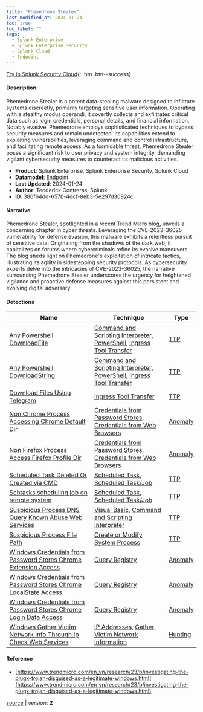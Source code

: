 ```yaml
---
title: "Phemedrone Stealer"
last_modified_at: 2024-01-24
toc: true
toc_label: ""
tags:
  - Splunk Enterprise
  - Splunk Enterprise Security
  - Splunk Cloud
  - Endpoint
---
```


[Try in Splunk Security Cloud](https://www.splunk.com/en_us/cyber-security.html){: .btn .btn--success}

#### Description

Phemedrone Stealer is a potent data-stealing malware designed to infiltrate systems discreetly, primarily targeting sensitive user information. Operating with a stealthy modus operandi, it covertly collects and exfiltrates critical data such as login credentials, personal details, and financial information. Notably evasive, Phemedrone employs sophisticated techniques to bypass security measures and remain undetected. Its capabilities extend to exploiting vulnerabilities, leveraging command and control infrastructure, and facilitating remote access. As a formidable threat, Phemedrone Stealer poses a significant risk to user privacy and system integrity, demanding vigilant cybersecurity measures to counteract its malicious activities.

- **Product**: Splunk Enterprise, Splunk Enterprise Security, Splunk Cloud
- **Datamodel**: [Endpoint](https://docs.splunk.com/Documentation/CIM/latest/User/Endpoint)
- **Last Updated**: 2024-01-24
- **Author**: Teoderick Contreras, Splunk
- **ID**: 386f64dd-657b-4dcf-8eb3-5e297d30924c

#### Narrative

Phemedrone Stealer, spotlighted in a recent Trend Micro blog, unveils a concerning chapter in cyber threats. Leveraging the CVE-2023-36025 vulnerability for defense evasion, this malware exhibits a relentless pursuit of sensitive data. Originating from the shadows of the dark web, it capitalizes on forums where cybercriminals refine its evasive maneuvers. The blog sheds light on Phemedrone's exploitation of intricate tactics, illustrating its agility in sidestepping security protocols. As cybersecurity experts delve into the intricacies of CVE-2023-36025, the narrative surrounding Phemedrone Stealer underscores the urgency for heightened vigilance and proactive defense measures against this persistent and evolving digital adversary.

#### Detections

| Name        | Technique   | Type         |
| ----------- | ----------- |--------------|
| [Any Powershell DownloadFile](/endpoint/1a93b7ea-7af7-11eb-adb5-acde48001122/) | [Command and Scripting Interpreter](/tags/#command-and-scripting-interpreter), [PowerShell](/tags/#powershell), [Ingress Tool Transfer](/tags/#ingress-tool-transfer) | [TTP](https://github.com/splunk/security_content/wiki/Detection-Analytic-Types) |
| [Any Powershell DownloadString](/endpoint/4d015ef2-7adf-11eb-95da-acde48001122/) | [Command and Scripting Interpreter](/tags/#command-and-scripting-interpreter), [PowerShell](/tags/#powershell), [Ingress Tool Transfer](/tags/#ingress-tool-transfer) | [TTP](https://github.com/splunk/security_content/wiki/Detection-Analytic-Types) |
| [Download Files Using Telegram](/endpoint/58194e28-ae5e-11eb-8912-acde48001122/) | [Ingress Tool Transfer](/tags/#ingress-tool-transfer) | [TTP](https://github.com/splunk/security_content/wiki/Detection-Analytic-Types) |
| [Non Chrome Process Accessing Chrome Default Dir](/endpoint/81263de4-160a-11ec-944f-acde48001122/) | [Credentials from Password Stores](/tags/#credentials-from-password-stores), [Credentials from Web Browsers](/tags/#credentials-from-web-browsers) | [Anomaly](https://github.com/splunk/security_content/wiki/Detection-Analytic-Types) |
| [Non Firefox Process Access Firefox Profile Dir](/endpoint/e6fc13b0-1609-11ec-b533-acde48001122/) | [Credentials from Password Stores](/tags/#credentials-from-password-stores), [Credentials from Web Browsers](/tags/#credentials-from-web-browsers) | [Anomaly](https://github.com/splunk/security_content/wiki/Detection-Analytic-Types) |
| [Scheduled Task Deleted Or Created via CMD](/endpoint/d5af132c-7c17-439c-9d31-13d55340f36c/) | [Scheduled Task](/tags/#scheduled-task), [Scheduled Task/Job](/tags/#scheduled-task/job) | [TTP](https://github.com/splunk/security_content/wiki/Detection-Analytic-Types) |
| [Schtasks scheduling job on remote system](/endpoint/1297fb80-f42a-4b4a-9c8a-88c066237cf6/) | [Scheduled Task](/tags/#scheduled-task), [Scheduled Task/Job](/tags/#scheduled-task/job) | [TTP](https://github.com/splunk/security_content/wiki/Detection-Analytic-Types) |
| [Suspicious Process DNS Query Known Abuse Web Services](/endpoint/3cf0dc36-484d-11ec-a6bc-acde48001122/) | [Visual Basic](/tags/#visual-basic), [Command and Scripting Interpreter](/tags/#command-and-scripting-interpreter) | [TTP](https://github.com/splunk/security_content/wiki/Detection-Analytic-Types) |
| [Suspicious Process File Path](/endpoint/9be25988-ad82-11eb-a14f-acde48001122/) | [Create or Modify System Process](/tags/#create-or-modify-system-process) | [TTP](https://github.com/splunk/security_content/wiki/Detection-Analytic-Types) |
| [Windows Credentials from Password Stores Chrome Extension Access](/endpoint/2e65afe0-9a75-4487-bd87-ada9a9f1b9af/) | [Query Registry](/tags/#query-registry) | [Anomaly](https://github.com/splunk/security_content/wiki/Detection-Analytic-Types) |
| [Windows Credentials from Password Stores Chrome LocalState Access](/endpoint/3b1d09a8-a26f-473e-a510-6c6613573657/) | [Query Registry](/tags/#query-registry) | [Anomaly](https://github.com/splunk/security_content/wiki/Detection-Analytic-Types) |
| [Windows Credentials from Password Stores Chrome Login Data Access](/endpoint/0d32ba37-80fc-4429-809c-0ba15801aeaf/) | [Query Registry](/tags/#query-registry) | [Anomaly](https://github.com/splunk/security_content/wiki/Detection-Analytic-Types) |
| [Windows Gather Victim Network Info Through Ip Check Web Services](/endpoint/70f7c952-0758-46d6-9148-d8969c4481d1/) | [IP Addresses](/tags/#ip-addresses), [Gather Victim Network Information](/tags/#gather-victim-network-information) | [Hunting](https://github.com/splunk/security_content/wiki/Detection-Analytic-Types) |

#### Reference

* [https://www.trendmicro.com/en_vn/research/23/b/investigating-the-plugx-trojan-disguised-as-a-legitimate-windows.html](https://www.trendmicro.com/en_vn/research/23/b/investigating-the-plugx-trojan-disguised-as-a-legitimate-windows.html)



[*source*](https://github.com/splunk/security_content/tree/develop/stories/phemedrone_stealer.yml) \| *version*: **2**